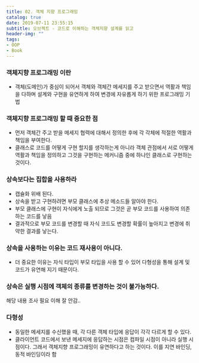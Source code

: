 ```yaml
---
title: 02. 객체 지향 프로그래밍
catalog: true
date: 2019-07-11 23:55:15
subtitle: 오브젝트 - 코드로 이해하는 객체지향 설계를 읽고
header-img: ""
tags: 
- OOP
- Book
---
```


### 객체지향 프로그래밍 이란

- 객체(도메인)가 중심이 되어서 객체와 객체간 메세지를 주고 받으면서 역활과 책임을 다하며 설계와 구현을 유연하게 하여 변경에 자유롭게 하기 위한 프로그래밍 기법


### 객체지향 프로그래밍 할 때 중요한 점

- 먼저 객체간 주고 받을 메세지 협력에 대해서 정의한 후에 각 각체에 적절한 역활과 책임을 부여한다.
- 클래스로 코드를 어떻게 구현 할지를 생각하는게 아니라 객체 관점에서 서로 어떻게 역활과 책임을 정의하고 그것을 구현하는 메커니즘 중에 하나인 클래스로 구현하는 것이다.


### 상속보다는 집합을 사용하라

- 캡슐화 위배 된다.
- 상속을 받고 구현하려면 부모 클래스에 추상 메소드들 알아야 한다. 
- 부모 클래스에 구현이 자식에게 노출 되므로 그것은 곧 부모 코드를 사용하여 의존하는 코드를 낳음
- 결과적으로 부모 코드를 변경할 때 자식 코드도 변경할 확률이 높아지고 변경에 취약한 결과를 낳는다.

### 상속을 사용하는 이유는 코드 재사용이 아니다.

- 더 중요한 이유는 자식 타입이 부모 타입을 사용 할 수 있어 다형성을 통해 설계 및 코드가 유연해 지기 때문이다.


### 상속은 실행 시점에 객체의 종류를 변경하는 것이 불가능하다.

해당 내용 조사 필요 이해 잘 안감..

### 다형성

- 동일한 메세지를 수신했을 때, 각 다른 객체 타입에 응답이 각각 다르게 할 수 있다.
- 클라이언트 코드에서 보낸 메세지에 응답하는 시점은 컴파일 시점이 아니라 실행 시점이다. 그래서 객체지향 프로그래밍이 유연하다고 하는 것이다. 이를 지연 바인딩, 동적 바인딩이라 함
